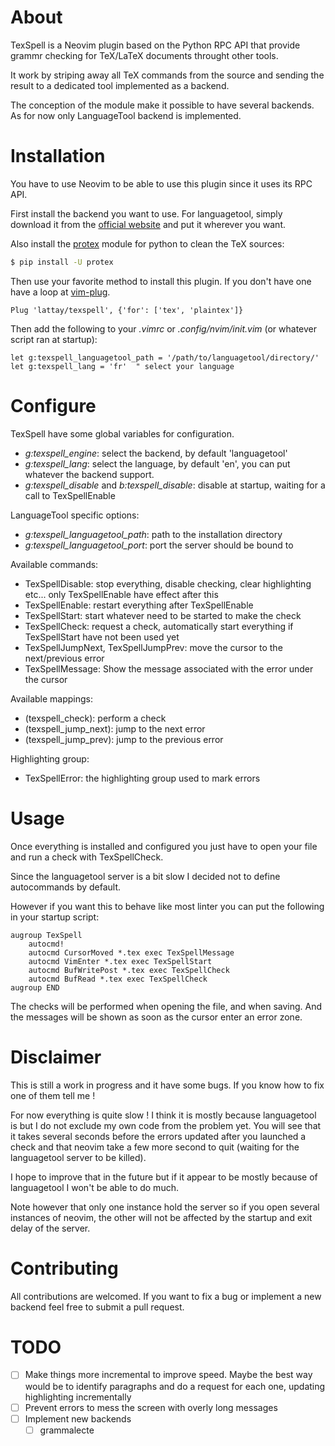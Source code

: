 # About

TexSpell is a Neovim plugin based on the Python RPC API that provide grammr
checking for TeX/LaTeX documents throught other tools.

It work by striping away all TeX commands from the source and sending the
result to a dedicated tool implemented as a backend.

The conception of the module make it possible to have several backends.
As for now only LanguageTool backend is implemented.

# Installation

You have to use Neovim to be able to use this plugin since it uses its RPC API.

First install the backend you want to use. For languagetool, simply download it
from the [official website](https://languagetool.org/#standalone) and put it
wherever you want.

Also install the [protex](https://github.com/lattay/python-protex) module for
python to clean the TeX sources:
```bash
$ pip install -U protex
```

Then use your favorite method to install this plugin.
If you don't have one have a loop at
[vim-plug](https://github.com/junegunn/vim-plug).

```vim
Plug 'lattay/texspell', {'for': ['tex', 'plaintex']}
```

Then add the following to your *.vimrc* or *.config/nvim/init.vim* (or whatever
script ran at startup):
```vim
let g:texspell_languagetool_path = '/path/to/languagetool/directory/'
let g:texspell_lang = 'fr'  " select your language
```

# Configure

TexSpell have some global variables for configuration.
- *g:texspell_engine*: select the backend, by default 'languagetool'
- *g:texspell_lang*: select the language, by default 'en', you can put whatever
  the backend support.
- *g:texspell_disable* and *b:texspell_disable*: disable at startup, waiting for
  a call to TexSpellEnable

LanguageTool specific options:
- *g:texspell_languagetool_path*: path to the installation directory
- *g:texspell_languagetool_port*: port the server should be bound to

Available commands:
- TexSpellDisable: stop everything, disable checking, clear highlighting etc...
  only TexSpellEnable have effect after this
- TexSpellEnable: restart everything after TexSpellEnable
- TexSpellStart: start whatever need to be started to make the check
- TexSpellCheck: request a check, automatically start everything if
  TexSpellStart have not been used yet
- TexSpellJumpNext, TexSpellJumpPrev: move the cursor to the next/previous error
- TexSpellMessage: Show the message associated with the error under the cursor

Available mappings:
- <Plug>(texspell\_check): perform a check
- <Plug>(texspell\_jump\_next): jump to the next error
- <Plug>(texspell\_jump\_prev): jump to the previous error

Highlighting group:
- TexSpellError: the highlighting group used to mark errors

# Usage

Once everything is installed and configured you just have to open your file and
run a check with TexSpellCheck.

Since the languagetool server is a bit slow I decided not to define
autocommands by default.

However if you want this to behave like most linter you can put the following
in your startup script:
```vim
augroup TexSpell
    autocmd!
    autocmd CursorMoved *.tex exec TexSpellMessage
    autocmd VimEnter *.tex exec TexSpellStart
    autocmd BufWritePost *.tex exec TexSpellCheck
    autocmd BufRead *.tex exec TexSpellCheck
augroup END
```
The checks will be performed when opening the file, and when saving. And the
messages will be shown as soon as the cursor enter an error zone.

# Disclaimer

This is still a work in progress and it have some bugs. If you know how to fix
one of them tell me !

For now everything is quite slow !
I think it is mostly because languagetool is but I do not exclude my own code from the problem yet.
You will see that it takes several seconds before the errors updated after you launched a check and that
neovim take a few more second to quit (waiting for the languagetool server to be killed).

I hope to improve that in the future but if it appear to be mostly because of languagetool I won't be able to do much.

Note however that only one instance hold the server so if you open several instances of neovim,
the other will not be affected by the startup and exit delay of the server.

# Contributing

All contributions are welcomed. If you want to fix a bug or implement a new
backend feel free to submit a pull request.

# TODO

- [ ] Make things more incremental to improve speed. Maybe the best way would be to
  identify paragraphs and do a request for each one, updating highlighting incrementally
- [ ] Prevent errors to mess the screen with overly long messages
- [ ] Implement new backends
  - [ ] grammalecte
